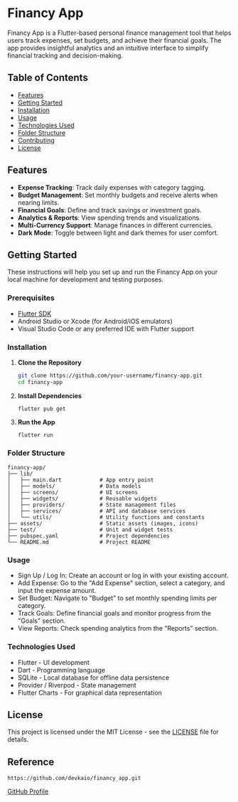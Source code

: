 # Financy App

Financy App is a Flutter-based personal finance management tool that helps users track expenses, set budgets, and achieve their financial goals. The app provides insightful analytics and an intuitive interface to simplify financial tracking and decision-making.

## Table of Contents

- [Features](#features)
- [Getting Started](#getting-started)
- [Installation](#installation)
- [Usage](#usage)
- [Technologies Used](#technologies-used)
- [Folder Structure](#folder-structure)
- [Contributing](#contributing)
- [License](#license)

## Features

- **Expense Tracking**: Track daily expenses with category tagging.
- **Budget Management**: Set monthly budgets and receive alerts when nearing limits.
- **Financial Goals**: Define and track savings or investment goals.
- **Analytics & Reports**: View spending trends and visualizations.
- **Multi-Currency Support**: Manage finances in different currencies.
- **Dark Mode**: Toggle between light and dark themes for user comfort.

## Getting Started

These instructions will help you set up and run the Financy App on your local machine for development and testing purposes.

### Prerequisites

- [Flutter SDK](https://flutter.dev/docs/get-started/install)
- Android Studio or Xcode (for Android/iOS emulators)
- Visual Studio Code or any preferred IDE with Flutter support

### Installation

1. **Clone the Repository**

   ```bash
   git clone https://github.com/your-username/financy-app.git
   cd financy-app
   ```

2. **Install Dependencies**

    ```flutter pub get```

3. **Run the App**

    ```flutter run```

### Folder Structure
```
financy-app/
├── lib/
│   ├── main.dart            # App entry point
│   ├── models/              # Data models
│   ├── screens/             # UI screens
│   ├── widgets/             # Reusable widgets
│   ├── providers/           # State management files
│   ├── services/            # API and database services
│   └── utils/               # Utility functions and constants
├── assets/                  # Static assets (images, icons)
├── test/                    # Unit and widget tests
├── pubspec.yaml             # Project dependencies
└── README.md                # Project README
```

### Usage

- Sign Up / Log In: Create an account or log in with your existing account.
- Add Expense: Go to the "Add Expense" section, select a category, and input the expense amount.
- Set Budget: Navigate to "Budget" to set monthly spending limits per category.
- Track Goals: Define financial goals and monitor progress from the "Goals" section.
- View Reports: Check spending analytics from the "Reports" section.

### Technologies Used

- Flutter - UI development
- Dart - Programming language
- SQLite - Local database for offline data persistence
- Provider / Riverpod - State management
- Flutter Charts - For graphical data representation

## License

This project is licensed under the MIT License - see the [LICENSE](LICENSE) file for details.

## Reference

``` https://github.com/devkaio/financy_app.git ```

[GitHub Profile](https://github.com/devkaio)

